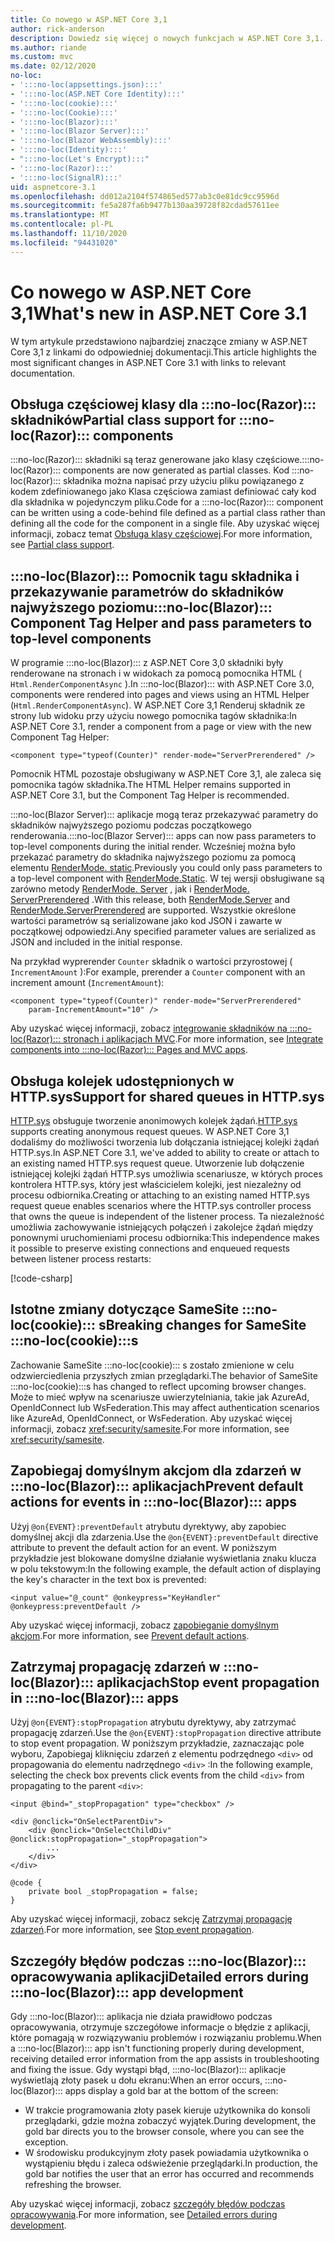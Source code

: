 ```yaml
---
title: Co nowego w ASP.NET Core 3,1
author: rick-anderson
description: Dowiedz się więcej o nowych funkcjach w ASP.NET Core 3,1.
ms.author: riande
ms.custom: mvc
ms.date: 02/12/2020
no-loc:
- ':::no-loc(appsettings.json):::'
- ':::no-loc(ASP.NET Core Identity):::'
- ':::no-loc(cookie):::'
- ':::no-loc(Cookie):::'
- ':::no-loc(Blazor):::'
- ':::no-loc(Blazor Server):::'
- ':::no-loc(Blazor WebAssembly):::'
- ':::no-loc(Identity):::'
- ":::no-loc(Let's Encrypt):::"
- ':::no-loc(Razor):::'
- ':::no-loc(SignalR):::'
uid: aspnetcore-3.1
ms.openlocfilehash: dd012a2104f574865ed577ab3c0e81dc9cc9596d
ms.sourcegitcommit: fe5a287fa6b9477b130aa39728f82cdad57611ee
ms.translationtype: MT
ms.contentlocale: pl-PL
ms.lasthandoff: 11/10/2020
ms.locfileid: "94431020"
---
```

# <a name="whats-new-in-aspnet-core-31"></a><span data-ttu-id="ab2ee-103">Co nowego w ASP.NET Core 3,1</span><span class="sxs-lookup"><span data-stu-id="ab2ee-103">What's new in ASP.NET Core 3.1</span></span>

<span data-ttu-id="ab2ee-104">W tym artykule przedstawiono najbardziej znaczące zmiany w ASP.NET Core 3,1 z linkami do odpowiedniej dokumentacji.</span><span class="sxs-lookup"><span data-stu-id="ab2ee-104">This article highlights the most significant changes in ASP.NET Core 3.1 with links to relevant documentation.</span></span>

## <a name="partial-class-support-for-no-locrazor-components"></a><span data-ttu-id="ab2ee-105">Obsługa częściowej klasy dla :::no-loc(Razor)::: składników</span><span class="sxs-lookup"><span data-stu-id="ab2ee-105">Partial class support for :::no-loc(Razor)::: components</span></span>

<span data-ttu-id="ab2ee-106">:::no-loc(Razor)::: składniki są teraz generowane jako klasy częściowe.</span><span class="sxs-lookup"><span data-stu-id="ab2ee-106">:::no-loc(Razor)::: components are now generated as partial classes.</span></span> <span data-ttu-id="ab2ee-107">Kod :::no-loc(Razor)::: składnika można napisać przy użyciu pliku powiązanego z kodem zdefiniowanego jako Klasa częściowa zamiast definiować cały kod dla składnika w pojedynczym pliku.</span><span class="sxs-lookup"><span data-stu-id="ab2ee-107">Code for a :::no-loc(Razor)::: component can be written using a code-behind file defined as a partial class rather than defining all the code for the component in a single file.</span></span> <span data-ttu-id="ab2ee-108">Aby uzyskać więcej informacji, zobacz temat [Obsługa klasy częściowej](xref:blazor/components/index#partial-class-support).</span><span class="sxs-lookup"><span data-stu-id="ab2ee-108">For more information, see [Partial class support](xref:blazor/components/index#partial-class-support).</span></span>

## <a name="no-locblazor-component-tag-helper-and-pass-parameters-to-top-level-components"></a><span data-ttu-id="ab2ee-109">:::no-loc(Blazor)::: Pomocnik tagu składnika i przekazywanie parametrów do składników najwyższego poziomu</span><span class="sxs-lookup"><span data-stu-id="ab2ee-109">:::no-loc(Blazor)::: Component Tag Helper and pass parameters to top-level components</span></span>

<span data-ttu-id="ab2ee-110">W programie :::no-loc(Blazor)::: z ASP.NET Core 3,0 składniki były renderowane na stronach i w widokach za pomocą pomocnika HTML ( `Html.RenderComponentAsync` ).</span><span class="sxs-lookup"><span data-stu-id="ab2ee-110">In :::no-loc(Blazor)::: with ASP.NET Core 3.0, components were rendered into pages and views using an HTML Helper (`Html.RenderComponentAsync`).</span></span> <span data-ttu-id="ab2ee-111">W ASP.NET Core 3,1 Renderuj składnik ze strony lub widoku przy użyciu nowego pomocnika tagów składnika:</span><span class="sxs-lookup"><span data-stu-id="ab2ee-111">In ASP.NET Core 3.1, render a component from a page or view with the new Component Tag Helper:</span></span>

```cshtml
<component type="typeof(Counter)" render-mode="ServerPrerendered" />
```

<span data-ttu-id="ab2ee-112">Pomocnik HTML pozostaje obsługiwany w ASP.NET Core 3,1, ale zaleca się pomocnika tagów składnika.</span><span class="sxs-lookup"><span data-stu-id="ab2ee-112">The HTML Helper remains supported in ASP.NET Core 3.1, but the Component Tag Helper is recommended.</span></span>

<span data-ttu-id="ab2ee-113">:::no-loc(Blazor Server)::: aplikacje mogą teraz przekazywać parametry do składników najwyższego poziomu podczas początkowego renderowania.</span><span class="sxs-lookup"><span data-stu-id="ab2ee-113">:::no-loc(Blazor Server)::: apps can now pass parameters to top-level components during the initial render.</span></span> <span data-ttu-id="ab2ee-114">Wcześniej można było przekazać parametry do składnika najwyższego poziomu za pomocą elementu [RenderMode. static](xref:Microsoft.AspNetCore.Mvc.Rendering.RenderMode.Static).</span><span class="sxs-lookup"><span data-stu-id="ab2ee-114">Previously you could only pass parameters to a top-level component with [RenderMode.Static](xref:Microsoft.AspNetCore.Mvc.Rendering.RenderMode.Static).</span></span> <span data-ttu-id="ab2ee-115">W tej wersji obsługiwane są zarówno metody [RenderMode. Server](xref:Microsoft.AspNetCore.Mvc.Rendering.RenderMode.Server) , jak i [RenderMode. ServerPrerendered](xref:Microsoft.AspNetCore.Mvc.Rendering.RenderMode.ServerPrerendered) .</span><span class="sxs-lookup"><span data-stu-id="ab2ee-115">With this release, both [RenderMode.Server](xref:Microsoft.AspNetCore.Mvc.Rendering.RenderMode.Server) and [RenderMode.ServerPrerendered](xref:Microsoft.AspNetCore.Mvc.Rendering.RenderMode.ServerPrerendered) are supported.</span></span> <span data-ttu-id="ab2ee-116">Wszystkie określone wartości parametrów są serializowane jako kod JSON i zawarte w początkowej odpowiedzi.</span><span class="sxs-lookup"><span data-stu-id="ab2ee-116">Any specified parameter values are serialized as JSON and included in the initial response.</span></span>

<span data-ttu-id="ab2ee-117">Na przykład wyprerender `Counter` składnik o wartości przyrostowej ( `IncrementAmount` ):</span><span class="sxs-lookup"><span data-stu-id="ab2ee-117">For example, prerender a `Counter` component with an increment amount (`IncrementAmount`):</span></span>

```cshtml
<component type="typeof(Counter)" render-mode="ServerPrerendered" 
    param-IncrementAmount="10" />
```

<span data-ttu-id="ab2ee-118">Aby uzyskać więcej informacji, zobacz [integrowanie składników na :::no-loc(Razor)::: stronach i aplikacjach MVC](xref:blazor/components/prerendering-and-integration).</span><span class="sxs-lookup"><span data-stu-id="ab2ee-118">For more information, see [Integrate components into :::no-loc(Razor)::: Pages and MVC apps](xref:blazor/components/prerendering-and-integration).</span></span>

## <a name="support-for-shared-queues-in-httpsys"></a><span data-ttu-id="ab2ee-119">Obsługa kolejek udostępnionych w HTTP.sys</span><span class="sxs-lookup"><span data-stu-id="ab2ee-119">Support for shared queues in HTTP.sys</span></span>

<span data-ttu-id="ab2ee-120">[HTTP.sys](xref:fundamentals/servers/httpsys) obsługuje tworzenie anonimowych kolejek żądań.</span><span class="sxs-lookup"><span data-stu-id="ab2ee-120">[HTTP.sys](xref:fundamentals/servers/httpsys) supports creating anonymous request queues.</span></span> <span data-ttu-id="ab2ee-121">W ASP.NET Core 3,1 dodaliśmy do możliwości tworzenia lub dołączania istniejącej kolejki żądań HTTP.sys.</span><span class="sxs-lookup"><span data-stu-id="ab2ee-121">In ASP.NET Core 3.1, we've added to ability to create or attach to an existing named HTTP.sys request queue.</span></span> <span data-ttu-id="ab2ee-122">Utworzenie lub dołączenie istniejącej kolejki żądań HTTP.sys umożliwia scenariusze, w których proces kontrolera HTTP.sys, który jest właścicielem kolejki, jest niezależny od procesu odbiornika.</span><span class="sxs-lookup"><span data-stu-id="ab2ee-122">Creating or attaching to an existing named HTTP.sys request queue enables scenarios where the HTTP.sys controller process that owns the queue is independent of the listener process.</span></span> <span data-ttu-id="ab2ee-123">Ta niezależność umożliwia zachowywanie istniejących połączeń i zakolejce żądań między ponownymi uruchomieniami procesu odbiornika:</span><span class="sxs-lookup"><span data-stu-id="ab2ee-123">This independence makes it possible to preserve existing connections and enqueued requests between listener process restarts:</span></span>

[!code-csharp[](sample/Program.cs?name=snippet)]

## <a name="breaking-changes-for-samesite-no-loccookies"></a><span data-ttu-id="ab2ee-124">Istotne zmiany dotyczące SameSite :::no-loc(cookie)::: s</span><span class="sxs-lookup"><span data-stu-id="ab2ee-124">Breaking changes for SameSite :::no-loc(cookie):::s</span></span>

<span data-ttu-id="ab2ee-125">Zachowanie SameSite :::no-loc(cookie)::: s zostało zmienione w celu odzwierciedlenia przyszłych zmian przeglądarki.</span><span class="sxs-lookup"><span data-stu-id="ab2ee-125">The behavior of SameSite :::no-loc(cookie):::s has changed to reflect upcoming browser changes.</span></span> <span data-ttu-id="ab2ee-126">Może to mieć wpływ na scenariusze uwierzytelniania, takie jak AzureAd, OpenIdConnect lub WsFederation.</span><span class="sxs-lookup"><span data-stu-id="ab2ee-126">This may affect authentication scenarios like AzureAd, OpenIdConnect, or WsFederation.</span></span> <span data-ttu-id="ab2ee-127">Aby uzyskać więcej informacji, zobacz <xref:security/samesite>.</span><span class="sxs-lookup"><span data-stu-id="ab2ee-127">For more information, see <xref:security/samesite>.</span></span>

## <a name="prevent-default-actions-for-events-in-no-locblazor-apps"></a><span data-ttu-id="ab2ee-128">Zapobiegaj domyślnym akcjom dla zdarzeń w :::no-loc(Blazor)::: aplikacjach</span><span class="sxs-lookup"><span data-stu-id="ab2ee-128">Prevent default actions for events in :::no-loc(Blazor)::: apps</span></span>

<span data-ttu-id="ab2ee-129">Użyj `@on{EVENT}:preventDefault` atrybutu dyrektywy, aby zapobiec domyślnej akcji dla zdarzenia.</span><span class="sxs-lookup"><span data-stu-id="ab2ee-129">Use the `@on{EVENT}:preventDefault` directive attribute to prevent the default action for an event.</span></span> <span data-ttu-id="ab2ee-130">W poniższym przykładzie jest blokowane domyślne działanie wyświetlania znaku klucza w polu tekstowym:</span><span class="sxs-lookup"><span data-stu-id="ab2ee-130">In the following example, the default action of displaying the key's character in the text box is prevented:</span></span>

```razor
<input value="@_count" @onkeypress="KeyHandler" @onkeypress:preventDefault />
```

<span data-ttu-id="ab2ee-131">Aby uzyskać więcej informacji, zobacz [zapobieganie domyślnym akcjom](xref:blazor/components/event-handling#prevent-default-actions).</span><span class="sxs-lookup"><span data-stu-id="ab2ee-131">For more information, see [Prevent default actions](xref:blazor/components/event-handling#prevent-default-actions).</span></span>

## <a name="stop-event-propagation-in-no-locblazor-apps"></a><span data-ttu-id="ab2ee-132">Zatrzymaj propagację zdarzeń w :::no-loc(Blazor)::: aplikacjach</span><span class="sxs-lookup"><span data-stu-id="ab2ee-132">Stop event propagation in :::no-loc(Blazor)::: apps</span></span>

<span data-ttu-id="ab2ee-133">Użyj `@on{EVENT}:stopPropagation` atrybutu dyrektywy, aby zatrzymać propagację zdarzeń.</span><span class="sxs-lookup"><span data-stu-id="ab2ee-133">Use the `@on{EVENT}:stopPropagation` directive attribute to stop event propagation.</span></span> <span data-ttu-id="ab2ee-134">W poniższym przykładzie, zaznaczając pole wyboru, Zapobiegaj kliknięciu zdarzeń z elementu podrzędnego `<div>` od propagowania do elementu nadrzędnego `<div>` :</span><span class="sxs-lookup"><span data-stu-id="ab2ee-134">In the following example, selecting the check box prevents click events from the child `<div>` from propagating to the parent `<div>`:</span></span>

```razor
<input @bind="_stopPropagation" type="checkbox" />

<div @onclick="OnSelectParentDiv">
    <div @onclick="OnSelectChildDiv" @onclick:stopPropagation="_stopPropagation">
        ...
    </div>
</div>

@code {
    private bool _stopPropagation = false;
}
```

<span data-ttu-id="ab2ee-135">Aby uzyskać więcej informacji, zobacz sekcję [Zatrzymaj propagację zdarzeń](xref:blazor/components/event-handling#stop-event-propagation).</span><span class="sxs-lookup"><span data-stu-id="ab2ee-135">For more information, see [Stop event propagation](xref:blazor/components/event-handling#stop-event-propagation).</span></span>

## <a name="detailed-errors-during-no-locblazor-app-development"></a><span data-ttu-id="ab2ee-136">Szczegóły błędów podczas :::no-loc(Blazor)::: opracowywania aplikacji</span><span class="sxs-lookup"><span data-stu-id="ab2ee-136">Detailed errors during :::no-loc(Blazor)::: app development</span></span>

<span data-ttu-id="ab2ee-137">Gdy :::no-loc(Blazor)::: aplikacja nie działa prawidłowo podczas opracowywania, otrzymuje szczegółowe informacje o błędzie z aplikacji, które pomagają w rozwiązywaniu problemów i rozwiązaniu problemu.</span><span class="sxs-lookup"><span data-stu-id="ab2ee-137">When a :::no-loc(Blazor)::: app isn't functioning properly during development, receiving detailed error information from the app assists in troubleshooting and fixing the issue.</span></span> <span data-ttu-id="ab2ee-138">Gdy wystąpi błąd, :::no-loc(Blazor)::: aplikacje wyświetlają złoty pasek u dołu ekranu:</span><span class="sxs-lookup"><span data-stu-id="ab2ee-138">When an error occurs, :::no-loc(Blazor)::: apps display a gold bar at the bottom of the screen:</span></span>

* <span data-ttu-id="ab2ee-139">W trakcie programowania złoty pasek kieruje użytkownika do konsoli przeglądarki, gdzie można zobaczyć wyjątek.</span><span class="sxs-lookup"><span data-stu-id="ab2ee-139">During development, the gold bar directs you to the browser console, where you can see the exception.</span></span>
* <span data-ttu-id="ab2ee-140">W środowisku produkcyjnym złoty pasek powiadamia użytkownika o wystąpieniu błędu i zaleca odświeżenie przeglądarki.</span><span class="sxs-lookup"><span data-stu-id="ab2ee-140">In production, the gold bar notifies the user that an error has occurred and recommends refreshing the browser.</span></span>

<span data-ttu-id="ab2ee-141">Aby uzyskać więcej informacji, zobacz [szczegóły błędów podczas opracowywania](xref:blazor/fundamentals/handle-errors#detailed-errors-during-development).</span><span class="sxs-lookup"><span data-stu-id="ab2ee-141">For more information, see [Detailed errors during development](xref:blazor/fundamentals/handle-errors#detailed-errors-during-development).</span></span>
